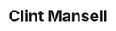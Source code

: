 ---
title: "Clint Mansell"
summary: "Clinton Darryl \"Clint\" Mansell, is an English musician, composer, and lead singer/guitarist of the band Pop Will Eat Itself."
image: "clint-mansell.jpg"
---